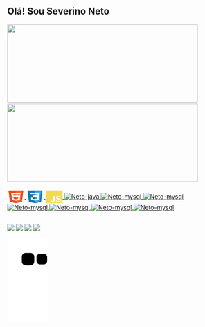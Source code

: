 ## Olá! Sou Severino Neto 

 <div>
  <a href="https://github.com/oh-netin">
  <img height="180em" width="440em" src="https://github-readme-stats.vercel.app/api?username=oh-netin&show_icons=true&theme=dark&include_all_commits=true&count_private=true&title_color=blue"/>
  <img height="180em" width="440em" src="https://github-readme-stats.vercel.app/api/top-langs/?username=oh-netin&layout=compact&langs_count=7&theme=dark&title_color=blue&show_icons=true"/>
</div>

<div style="display: inline_block"><br>
  <img align="center" alt="Neto-HTML" height="30" width="40" src="https://raw.githubusercontent.com/devicons/devicon/master/icons/html5/html5-original.svg">
  <img align="center" alt="Neto-CSS" height="30" width="40" src="https://raw.githubusercontent.com/devicons/devicon/master/icons/css3/css3-original.svg">
  <img align="center" alt="Neto-Js" height="30" width="40" src="https://raw.githubusercontent.com/devicons/devicon/master/icons/javascript/javascript-plain.svg">
 <!--<img align="center" alt="Neto-Ts" height="30" width="40" src="https://raw.githubusercontent.com/devicons/devicon/master/icons/typescript/typescript-plain.svg">
  <img align="center" alt="Neto-Node" height="30" width="40" src="https://cdn.jsdelivr.net/gh/devicons/devicon/icons/nodejs/nodejs-original-wordmark.svg">
  <img align="center" alt="Neto-React" height="30" width="40" src="https://raw.githubusercontent.com/devicons/devicon/master/icons/react/react-original.svg">
  -->
  <img align="center" alt="Neto-java" height="30" width="40" src="https://cdn.jsdelivr.net/gh/devicons/devicon/icons/java/java-original-wordmark.svg"> 
  <img align="center" alt="Neto-mysql" height="30" width="40" src="https://cdn.jsdelivr.net/gh/devicons/devicon/icons/mysql/mysql-original-wordmark.svg">
  <img align="center" alt="Neto-mysql" height="30" width="40" src="https://cdn.jsdelivr.net/gh/devicons/devicon/icons/spring/spring-original.svg">
  <img align="center" alt="Neto-mysql" height="30" width="40" src="https://cdn.jsdelivr.net/gh/devicons/devicon/icons/linux/linux-original.svg">
  <img align="center" alt="Neto-mysql" height="30" width="40" src="https://cdn.jsdelivr.net/gh/devicons/devicon/icons/ubuntu/ubuntu-plain-wordmark.svg">
  <img align="center" alt="Neto-mysql" height="30" width="40" src="https://cdn.jsdelivr.net/gh/devicons/devicon/icons/spring/spring-original.svg">
  <img align="center" alt="Neto-mysql" height="30" width="40" src="https://cdn.jsdelivr.net/gh/devicons/devicon/icons/spring/spring-original.svg">
  </div>

  ##
 
<div> 
  <a href="https://www.instagram.com/oh_netin/" target="_blank"><img src="https://img.shields.io/badge/-Instagram-%23E4405F?style=for-the-badge&logo=instagram&logoColor=white" target="_blank"></a>
 <a href="https://twitter.com/netollyno" target="_blank"><img src="https://img.shields.io/badge/Twitter-1DA1F2?style=for-the-badge&logo=twitter&logoColor=white" target="_blank"></a>
 	<a href="https://discord.gg/7v4fsmV9" target="_blank"><img src="https://img.shields.io/badge/Discord-7289DA?style=for-the-badge&logo=discord&logoColor=white" target="_blank"></a> 
  <a href="https://www.linkedin.com/in/severino-carvalho-019899175/" target="_blank"><img src="https://img.shields.io/badge/-LinkedIn-%230077B5?style=for-the-badge&logo=linkedin&logoColor=white" target="_blank"></a> 
 
  ![Snake animation](https://github.com/oh-netin/oh-netin/blob/output/github-contribution-grid-snake.svg)
 
</div>
